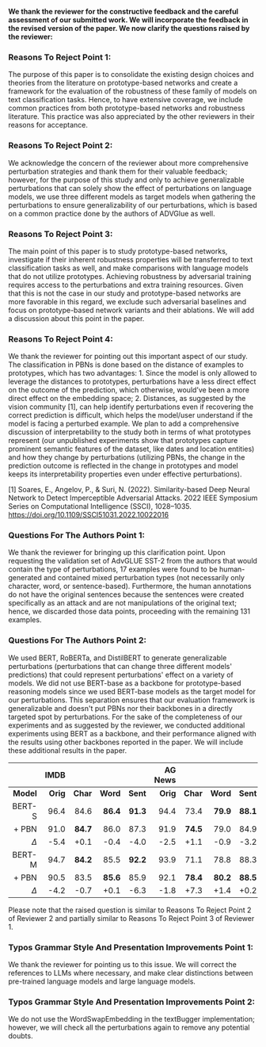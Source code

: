 **We thank the reviewer for the constructive feedback and the careful assessment of our submitted work. We will incorporate the feedback in the revised version of the paper. We now clarify the questions raised by the reviewer:**


### Reasons To Reject Point 1:

The purpose of this paper is to consolidate the existing design choices and theories from the literature on prototype-based networks and create a framework for the evaluation of the robustness of these family of models on text classification tasks. Hence, to have extensive coverage, we include common practices from both prototype-based networks and robustness literature. This practice was also appreciated by the other reviewers in their reasons for acceptance.


### Reasons To Reject Point 2:

We acknowledge the concern of the reviewer about more comprehensive perturbation strategies and thank them for their valuable feedback; however, for the purpose of this study and only to achieve generalizable perturbations that can solely show the effect of perturbations on language models, we use three different models as target models when gathering the perturbations to ensure generalizability of our perturbations, which is based on a common practice done by the authors of ADVGlue as well. 


### Reasons To Reject Point 3:

The main point of this paper is to study prototype-based networks, investigate if their inherent robustness properties will be transferred to text classification tasks as well, and make comparisons with language models that do not utilize prototypes. Achieving robustness by adversarial training requires access to the perturbations and extra training resources. Given that this is not the case in our study and prototype-based networks are more favorable in this regard, we exclude such adversarial baselines and focus on prototype-based network variants and their ablations. We will add a discussion about this point in the paper.

### Reasons To Reject Point 4:

We thank the reviewer for pointing out this important aspect of our study. The classification in PBNs is done based on the distance of examples to prototypes, which has two advantages: 1. Since the model is only allowed to leverage the distances to prototypes, perturbations have a less direct effect on the outcome of the prediction, which otherwise, would’ve been a more direct effect on the embedding space; 2. Distances, as suggested by the vision community [1], can help identify perturbations even if recovering the correct prediction is difficult, which helps the model/user understand if the model is facing a perturbed example. We plan to add a comprehensive discussion of interpretability to the study both in terms of what prototypes represent (our unpublished experiments show that prototypes capture prominent semantic features of the dataset, like dates and location entities) and how they change by perturbations (utilizing PBNs, the change in the prediction outcome is reflected in the change in prototypes and model keeps its interpretability properties even under effective perturbations).

[1] Soares, E., Angelov, P., & Suri, N. (2022). Similarity-based Deep Neural Network to Detect Imperceptible Adversarial Attacks. 2022 IEEE Symposium Series on Computational Intelligence (SSCI), 1028–1035. https://doi.org/10.1109/SSCI51031.2022.10022016


### Questions For The Authors Point 1:

We thank the reviewer for bringing up this clarification point. Upon requesting the validation set of AdvGLUE SST-2 from the authors that would contain the type of perturbations, 17 examples were found to be human-generated and contained mixed perturbation types (not necessarily only character, word, or sentence-based). Furthermore, the human annotations do not have the original sentences because the sentences were created specifically as an attack and are not manipulations of the original text; hence, we discarded those data points, proceeding with the remaining 131 examples. 


### Questions For The Authors Point 2:

We used BERT, RoBERTa, and DistilBERT to generate generalizable perturbations (perturbations that can change three different models' predictions) that could represent perturbations' effect on a variety of models. We did not use BERT-base as a backbone for prototype-based reasoning models since we used BERT-base models as the target model for our perturbations. This separation ensures that our evaluation framework is generalizable and doesn't put PBNs nor their backbones in a directly targeted spot by perturbations. For the sake of the completeness of our experiments and as suggested by the reviewer, we conducted additional experiments using BERT as a backbone, and their performance aligned with the results using other backbones reported in the paper. We will include these additional results in the paper. 


|           |     IMDB |          |          |          |  AG News |          |          |          |  DBPedia |          |          |          |    SST-2 |          |
|----------:|---------:|---------:|---------:|---------:|---------:|---------:|---------:|---------:|---------:|---------:|---------:|---------:|---------:|---------:|
| **Model** | **Orig** | **Char** | **Word** | **Sent** | **Orig** | **Char** | **Word** | **Sent** | **Orig** | **Char** | **Word** | **Sent** | **Orig** |  **Adv** |
|    BERT-S |     96.4 |     84.6 | **86.4** | **91.3** |     94.4 |     73.4 | **79.9** | **88.1** |     97.9 |     58.8 |     57.9 | **97.8** |     84.7 |     40.7 |
|    \+ PBN |     91.0 | **84.7** |     86.0 |     87.3 |     91.9 | **74.5** |     79.0 |     84.9 |     98.9 | **67.4** | **73.5** |     97.0 |     76.2 | **44.0** |
|       *Δ* |     -5.4 |     +0.1 |     -0.4 |     -4.0 |     -2.5 |     +1.1 |     -0.9 |     -3.2 |     +1.0 |     +8.6 |    +15.6 |     -0.8 |     -8.5 |     +3.3 |
|    BERT-M |     94.7 | **84.2** |     85.5 | **92.2** |     93.9 |     71.1 |     78.8 |     88.3 |     98.4 |     66.2 |     60.5 | **98.0** |     83.9 |     40.9 |
|    \+ PBN |     90.5 |     83.5 | **85.6** |     85.9 |     92.1 | **78.4** | **80.2** | **88.5** |     96.5 | **69.0** | **75.5** |     97.4 |     77.8 | **46.3** |
|       *Δ* |     -4.2 |     -0.7 |     +0.1 |     -6.3 |     -1.8 |     +7.3 |     +1.4 |     +0.2 |     -1.9 |     +2.8 |    +15.0 |     -0.6 |     -6.1 |     +5.4 |

Please note that the raised question is similar to Reasons To Reject Point 2 of Reviewer 2 and partially similar to Reasons To Reject Point 3 of Reviewer 1.

### Typos Grammar Style And Presentation Improvements Point 1:

We thank the reviewer for pointing us to this issue. We will correct the references to LLMs where necessary, and make clear distinctions between pre-trained language models and large language models.


### Typos Grammar Style And Presentation Improvements Point 2:

We do not use the WordSwapEmbedding in the textBugger implementation; however, we will check all the perturbations again to remove any potential doubts.
